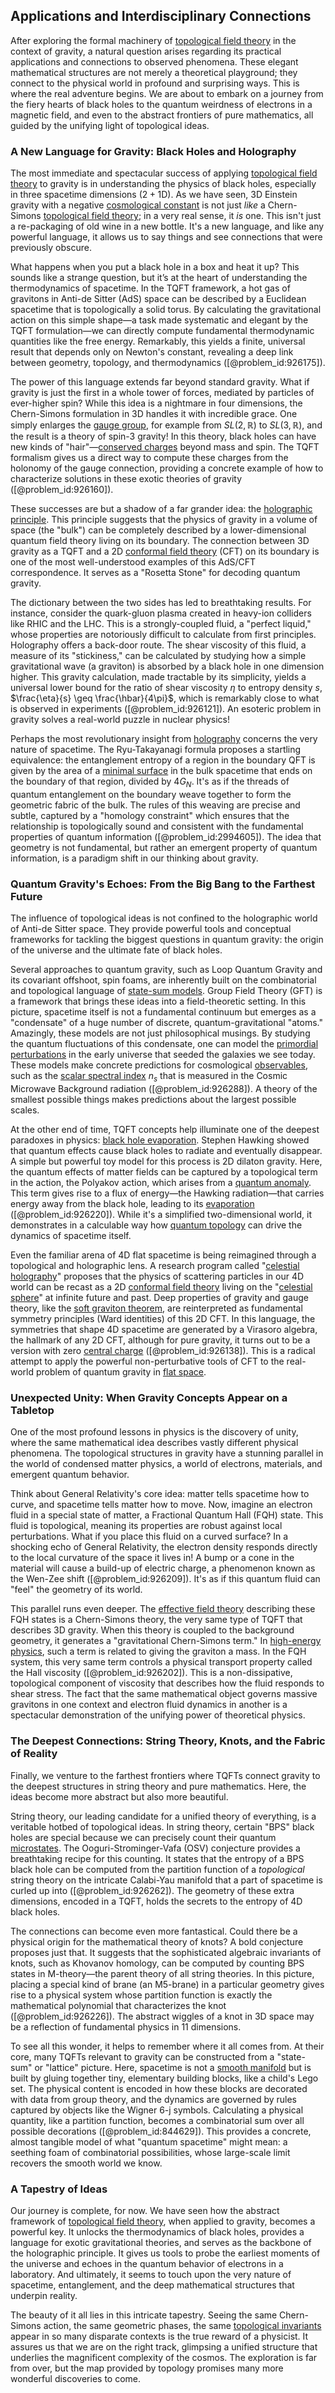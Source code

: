## Applications and Interdisciplinary Connections

After exploring the formal machinery of [topological field theory](@article_id:191197) in the context of gravity, a natural question arises regarding its practical applications and connections to observed phenomena. These elegant mathematical structures are not merely a theoretical playground; they connect to the physical world in profound and surprising ways. This is where the real adventure begins. We are about to embark on a journey from the fiery hearts of black holes to the quantum weirdness of electrons in a magnetic field, and even to the abstract frontiers of pure mathematics, all guided by the unifying light of topological ideas.

### A New Language for Gravity: Black Holes and Holography

The most immediate and spectacular success of applying [topological field theory](@article_id:191197) to gravity is in understanding the physics of black holes, especially in three spacetime dimensions ($2+1$D). As we have seen, 3D Einstein gravity with a negative [cosmological constant](@article_id:158803) is not just *like* a Chern-Simons [topological field theory](@article_id:191197); in a very real sense, it *is* one. This isn't just a re-packaging of old wine in a new bottle. It's a new language, and like any powerful language, it allows us to say things and see connections that were previously obscure.

What happens when you put a black hole in a box and heat it up? This sounds like a strange question, but it’s at the heart of understanding the thermodynamics of spacetime. In the TQFT framework, a hot gas of gravitons in Anti-de Sitter (AdS) space can be described by a Euclidean spacetime that is topologically a solid torus. By calculating the gravitational action on this simple shape—a task made systematic and elegant by the TQFT formulation—we can directly compute fundamental thermodynamic quantities like the free energy. Remarkably, this yields a finite, universal result that depends only on Newton's constant, revealing a deep link between geometry, topology, and thermodynamics ([@problem_id:926175]).

The power of this language extends far beyond standard gravity. What if gravity is just the first in a whole tower of forces, mediated by particles of ever-higher spin? While this idea is a nightmare in four dimensions, the Chern-Simons formulation in 3D handles it with incredible grace. One simply enlarges the [gauge group](@article_id:144267), for example from $SL(2, \mathbb{R})$ to $SL(3, \mathbb{R})$, and the result is a theory of spin-3 gravity! In this theory, black holes can have new kinds of "hair"—[conserved charges](@article_id:145166) beyond mass and spin. The TQFT formalism gives us a direct way to compute these charges from the holonomy of the gauge connection, providing a concrete example of how to characterize solutions in these exotic theories of gravity ([@problem_id:926160]).

These successes are but a shadow of a far grander idea: the [holographic principle](@article_id:135812). This principle suggests that the physics of gravity in a volume of space (the "bulk") can be completely described by a lower-dimensional quantum field theory living on its boundary. The connection between 3D gravity as a TQFT and a 2D [conformal field theory](@article_id:144955) (CFT) on its boundary is one of the most well-understood examples of this AdS/CFT correspondence. It serves as a "Rosetta Stone" for decoding quantum gravity.

The dictionary between the two sides has led to breathtaking results. For instance, consider the quark-gluon plasma created in heavy-ion colliders like RHIC and the LHC. This is a strongly-coupled fluid, a "perfect liquid," whose properties are notoriously difficult to calculate from first principles. Holography offers a back-door route. The shear viscosity of this fluid, a measure of its "stickiness," can be calculated by studying how a simple gravitational wave (a graviton) is absorbed by a black hole in one dimension higher. This gravity calculation, made tractable by its simplicity, yields a universal lower bound for the ratio of shear viscosity $\eta$ to entropy density $s$, $\frac{\eta}{s} \geq \frac{\hbar}{4\pi}$, which is remarkably close to what is observed in experiments ([@problem_id:926121]). An esoteric problem in gravity solves a real-world puzzle in nuclear physics!

Perhaps the most revolutionary insight from [holography](@article_id:136147) concerns the very nature of spacetime. The Ryu-Takayanagi formula proposes a startling equivalence: the entanglement entropy of a region in the boundary QFT is given by the area of a [minimal surface](@article_id:266823) in the bulk spacetime that ends on the boundary of that region, divided by $4G_N$. It's as if the threads of quantum entanglement on the boundary weave together to form the geometric fabric of the bulk. The rules of this weaving are precise and subtle, captured by a "homology constraint" which ensures that the relationship is topologically sound and consistent with the fundamental properties of quantum information ([@problem_id:2994605]). The idea that geometry is not fundamental, but rather an emergent property of quantum information, is a paradigm shift in our thinking about gravity.

### Quantum Gravity's Echoes: From the Big Bang to the Farthest Future

The influence of topological ideas is not confined to the holographic world of Anti-de Sitter space. They provide powerful tools and conceptual frameworks for tackling the biggest questions in quantum gravity: the origin of the universe and the ultimate fate of black holes.

Several approaches to quantum gravity, such as Loop Quantum Gravity and its covariant offshoot, spin foams, are inherently built on the combinatorial and topological language of [state-sum models](@article_id:194544). Group Field Theory (GFT) is a framework that brings these ideas into a field-theoretic setting. In this picture, spacetime itself is not a fundamental continuum but emerges as a "condensate" of a huge number of discrete, quantum-gravitational "atoms." Amazingly, these models are not just philosophical musings. By studying the quantum fluctuations of this condensate, one can model the [primordial perturbations](@article_id:159559) in the early universe that seeded the galaxies we see today. These models make concrete predictions for cosmological [observables](@article_id:266639), such as the [scalar spectral index](@article_id:158972) $n_s$ that is measured in the Cosmic Microwave Background radiation ([@problem_id:926288]). A theory of the smallest possible things makes predictions about the largest possible scales.

At the other end of time, TQFT concepts help illuminate one of the deepest paradoxes in physics: [black hole evaporation](@article_id:142868). Stephen Hawking showed that quantum effects cause black holes to radiate and eventually disappear. A simple but powerful toy model for this process is 2D dilaton gravity. Here, the quantum effects of matter fields can be captured by a topological term in the action, the Polyakov action, which arises from a [quantum anomaly](@article_id:146086). This term gives rise to a flux of energy—the Hawking radiation—that carries energy away from the black hole, leading to its [evaporation](@article_id:136770) ([@problem_id:926220]). While it's a simplified two-dimensional world, it demonstrates in a calculable way how [quantum topology](@article_id:157712) can drive the dynamics of spacetime itself.

Even the familiar arena of 4D flat spacetime is being reimagined through a topological and holographic lens. A research program called "[celestial holography](@article_id:150908)" proposes that the physics of scattering particles in our 4D world can be recast as a 2D [conformal field theory](@article_id:144955) living on the "[celestial sphere](@article_id:157774)" at infinite future and past. Deep properties of gravity and gauge theory, like the [soft graviton theorem](@article_id:272586), are reinterpreted as fundamental symmetry principles (Ward identities) of this 2D CFT. In this language, the symmetries that shape 4D spacetime are generated by a Virasoro algebra, the hallmark of any 2D CFT, although for pure gravity, it turns out to be a version with zero [central charge](@article_id:141579) ([@problem_id:926138]). This is a radical attempt to apply the powerful non-perturbative tools of CFT to the real-world problem of quantum gravity in [flat space](@article_id:204124).

### Unexpected Unity: When Gravity Concepts Appear on a Tabletop

One of the most profound lessons in physics is the discovery of unity, where the same mathematical idea describes vastly different physical phenomena. The topological structures in gravity have a stunning parallel in the world of condensed matter physics, a world of electrons, materials, and emergent quantum behavior.

Think about General Relativity's core idea: matter tells spacetime how to curve, and spacetime tells matter how to move. Now, imagine an electron fluid in a special state of matter, a Fractional Quantum Hall (FQH) state. This fluid is topological, meaning its properties are robust against local perturbations. What if you place this fluid on a curved surface? In a shocking echo of General Relativity, the electron density responds directly to the local curvature of the space it lives in! A bump or a cone in the material will cause a build-up of electric charge, a phenomenon known as the Wen-Zee shift ([@problem_id:926209]). It's as if this quantum fluid can "feel" the geometry of its world.

This parallel runs even deeper. The [effective field theory](@article_id:144834) describing these FQH states is a Chern-Simons theory, the very same type of TQFT that describes 3D gravity. When this theory is coupled to the background geometry, it generates a "gravitational Chern-Simons term." In [high-energy physics](@article_id:180766), such a term is related to giving the graviton a mass. In the FQH system, this very same term controls a physical transport property called the Hall viscosity ([@problem_id:926202]). This is a non-dissipative, topological component of viscosity that describes how the fluid responds to shear stress. The fact that the same mathematical object governs massive gravitons in one context and electron fluid dynamics in another is a spectacular demonstration of the unifying power of theoretical physics.

### The Deepest Connections: String Theory, Knots, and the Fabric of Reality

Finally, we venture to the farthest frontiers where TQFTs connect gravity to the deepest structures in string theory and pure mathematics. Here, the ideas become more abstract but also more beautiful.

String theory, our leading candidate for a unified theory of everything, is a veritable hotbed of topological ideas. In string theory, certain "BPS" black holes are special because we can precisely count their quantum [microstates](@article_id:146898). The Ooguri-Strominger-Vafa (OSV) conjecture provides a breathtaking recipe for this counting. It states that the entropy of a BPS black hole can be computed from the partition function of a *topological* string theory on the intricate Calabi-Yau manifold that a part of spacetime is curled up into ([@problem_id:926262]). The geometry of these extra dimensions, encoded in a TQFT, holds the secrets to the entropy of 4D black holes.

The connections can become even more fantastical. Could there be a physical origin for the mathematical theory of knots? A bold conjecture proposes just that. It suggests that the sophisticated algebraic invariants of knots, such as Khovanov homology, can be computed by counting BPS states in M-theory—the parent theory of all string theories. In this picture, placing a special kind of brane (an M5-brane) in a particular geometry gives rise to a physical system whose partition function is exactly the mathematical polynomial that characterizes the knot ([@problem_id:926226]). The abstract wiggles of a knot in 3D space may be a reflection of fundamental physics in 11 dimensions.

To see all this wonder, it helps to remember where it all comes from. At their core, many TQFTs relevant to gravity can be constructed from a "state-sum" or "lattice" picture. Here, spacetime is not a [smooth manifold](@article_id:156070) but is built by gluing together tiny, elementary building blocks, like a child's Lego set. The physical content is encoded in how these blocks are decorated with data from group theory, and the dynamics are governed by rules captured by objects like the Wigner 6-j symbols. Calculating a physical quantity, like a partition function, becomes a combinatorial sum over all possible decorations ([@problem_id:844629]). This provides a concrete, almost tangible model of what "quantum spacetime" might mean: a seething foam of combinatorial possibilities, whose large-scale limit recovers the smooth world we know.

### A Tapestry of Ideas

Our journey is complete, for now. We have seen how the abstract framework of [topological field theory](@article_id:191197), when applied to gravity, becomes a powerful key. It unlocks the thermodynamics of black holes, provides a language for exotic gravitational theories, and serves as the backbone of the holographic principle. It gives us tools to probe the earliest moments of the universe and echoes in the quantum behavior of electrons in a laboratory. And ultimately, it seems to touch upon the very nature of spacetime, entanglement, and the deep mathematical structures that underpin reality.

The beauty of it all lies in this intricate tapestry. Seeing the same Chern-Simons action, the same geometric phases, the same [topological invariants](@article_id:138032) appear in so many disparate contexts is the true reward of a physicist. It assures us that we are on the right track, glimpsing a unified structure that underlies the magnificent complexity of the cosmos. The exploration is far from over, but the map provided by topology promises many more wonderful discoveries to come.